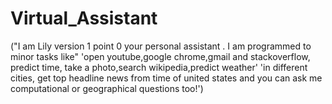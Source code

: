 # Virtual_Assistant
("I am Lily version 1 point 0 your personal assistant . I am programmed to minor tasks like"
                  'open youtube,google chrome,gmail and stackoverflow, predict time, take a photo,search wikipedia,predict weather'
                  'in different cities, get top headline news from time of united states and you can ask me computational or geographical questions too!')
